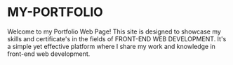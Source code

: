 # MY-PORTFOLIO
Welcome to my Portfolio Web Page! This site is designed to showcase my skills and certificate's in the fields of FRONT-END WEB DEVELOPMENT. It's a simple yet effective platform where I share my work and knowledge in front-end web development.
